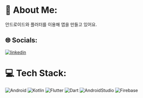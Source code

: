 # 💫 About Me:
안드로이드와 플러터를 이용해 앱을 만들고 있어요.

## 🌐 Socials:
[![linkedin](https://img.shields.io/badge/linkedin-%0A66C2.svg?style=for-the-badge&logo=linkedin&logoColor=white)](https://www.linkedin.com/in/%EC%A2%85%EB%AF%BC-%EA%B9%80-92243a216/)


# 💻 Tech Stack:
![Android](https://img.shields.io/badge/android-%34A853.svg?style=for-the-badge&logo=android&logoColor=white)
![Kotlin](https://img.shields.io/badge/kotlin-%237F52FF.svg?style=for-the-badge&logo=kotlin&logoColor=white)
![Flutter](https://img.shields.io/badge/Flutter-%2302569B.svg?style=for-the-badge&logo=Flutter&logoColor=white)
![Dart](https://img.shields.io/badge/dart-%230175C2.svg?style=for-the-badge&logo=dart&logoColor=white)
![AndroidStudio](https://img.shields.io/badge/AndroidStudio-%3DDC84.svg?style=for-the-badge&logo=AndroidStudio&logoColor=white) ![Firebase](https://img.shields.io/badge/firebase-%23039BE5.svg?style=for-the-badge&logo=firebase)
<!-- 
# 📊 GitHub Stats:
![](https://github-readme-stats.vercel.app/api?username=spicypunch&theme=default&hide_border=false&include_all_commits=true&count_private=true)<br/>
![](https://github-readme-streak-stats.herokuapp.com/?user=spicypunch&theme=default&hide_border=false)<br/>
![](https://github-readme-stats.vercel.app/api/top-langs/?username=spicypunch&theme=default&hide_border=false&include_all_commits=true&count_private=true&layout=compact)
-->
